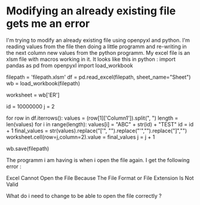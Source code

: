 
# Modifying an already existing file gets me an error

I'm trying to modify an already existing file using openpyxl and python. I'm reading values from the file then doing a little programm and re-writing in the next column new values from the python programm.
My excel file is an xlsm file with macros working in it.
It looks like this in python :
import pandas as pd
from openpyxl import load_workbook 

filepath = 'filepath.xlsm'
df = pd.read_excel(filepath, sheet_name="Sheet")
wb = load_workbook(filepath)

worksheet = wb['ER']

id = 10000000
j = 2

for row in df.iterrows():
    values = (row[1]['Column1']).split(", ")
    length = len(values)
    for i in range(length):
        values[i] = "ABC" + str(id) + "TEST"
        id = id + 1
    final_values = str(values).replace("['", "").replace("'","").replace("]","")
    worksheet.cell(row=j,column=2).value = final_values
    j = j + 1 

wb.save(filepath)

The programm i am having is when i open the file again. I get the following error :

Excel Cannot Open the File Because The File Format or File Extension Is Not Valid

What do i need to change to be able to open the file correctly ?

        